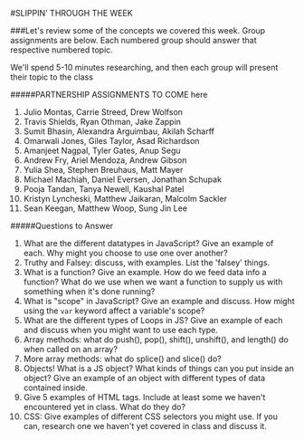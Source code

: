 #SLIPPIN' THROUGH THE WEEK

###Let's review some of the concepts we covered this week.
Group assignments are below. Each numbered group should answer that respective numbered topic.

We'll spend 5-10 minutes researching, and then each group will present their topic to the class

#####PARTNERSHIP ASSIGNMENTS TO COME here
1. Julio Montas, Carrie Streed, Drew Wolfson
1. Travis Shields, Ryan Othman, Jake Zappin
1. Sumit Bhasin, Alexandra Arguimbau, Akilah Scharff
1. Omarwali Jones, Giles Taylor, Asad Richardson
1. Amanjeet Nagpal, Tyler Gates, Anup Segu
1. Andrew Fry, Ariel Mendoza, Andrew Gibson
1. Yulia Shea, Stephen Breuhaus, Matt Mayer
1. Michael Machiah, Daniel Eversen, Jonathan Schupak
1. Pooja Tandan, Tanya Newell, Kaushal Patel
1. Kristyn Lyncheski, Matthew Jaikaran, Malcolm Sackler
1. Sean Keegan, Matthew Woop, Sung Jin Lee

#####Questions to Answer
1. What are the different datatypes in JavaScript? Give an example of each. Why might you choose to use one over another?
1. Truthy and Falsey: discuss, with examples. List the 'falsey' things.
1. What is a function? Give an example. How do we feed data info a function? What do we use when we want a function to supply us with something when it's done running?
1. What is "scope" in JavaScript? Give an example and discuss. How might using the `var` keyword affect a variable's scope?
1. What are the different types of Loops in JS? Give an example of each and discuss when you might want to use each type.
1. Array methods: what do push(), pop(), shift(), unshift(), and length() do when called on an array?
1. More array methods: what do splice() and slice() do?
1. Objects! What is a JS object? What kinds of things can you put inside an object? Give an example of an object with different types of data contained inside.
1. Give 5 examples of HTML tags. Include at least some we haven't encountered yet in class. What do they do?
1. CSS: Give examples of different CSS selectors you might use. If you can, research one we haven't yet covered in class and discuss it.
